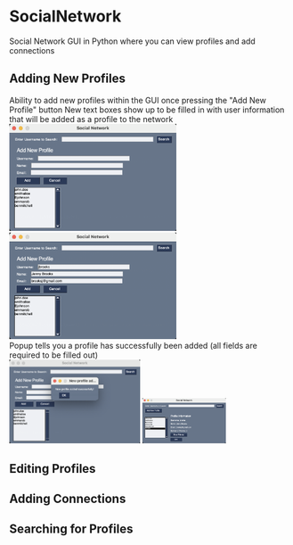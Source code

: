 # SocialNetwork
Social Network GUI in Python where you can view profiles and add connections

## Adding New Profiles
Ability to add new profiles within the GUI once pressing the "Add New Profile" button
New text boxes show up to be filled in with user information that will be added as a profile to the network<br>
<img src="images/addNew.png" width="300">
<img src="images/addNew2.png" width="300"><br>
Popup tells you a profile has successfully been added (all fields are required to be filled out)<br>
<img src="images/addNewSuccess.png" height="150">
<img src="images/ProfileAdded.png" width="150"><br>

## Editing Profiles

## Adding Connections

## Searching for Profiles
